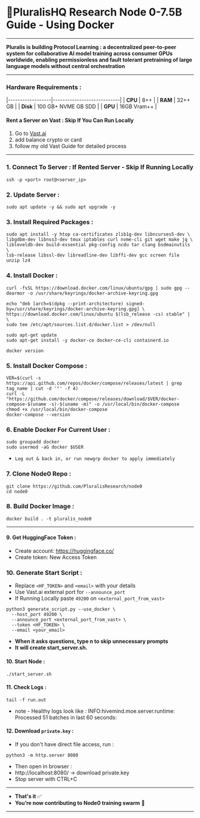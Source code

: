 # 🧩PluralisHQ Research Node 0-7.5B Guide - Using Docker

---

**Pluralis is building Protocol Learning : a decentralized peer-to-peer system for collaborative AI model training across consumer GPUs worldwide, enabling permissionless and fault tolerant pretraining of large language models without central orchestration**

---

### Hardware Requirements :

|------------------|----------------------------|
| **CPU**          | 8++                        |
| **RAM**          | 32++ GB                    |
| **Disk**         | 100 GB+ NVME GB SDD        |
| **GPU**          | 16GB Vram++                |

#### Rent a Server on Vast : Skip If You Can Run Locally

1. Go to [Vast.ai](https://cloud.vast.ai/billing/)
2. add balance crypto or card
3. follow my old Vast Guide for detailed process

---

### 1. Connect To Server : If Rented Server - Skip If Running Locally
```
ssh -p <port> root@<server_ip>
```

### 2. Update Server :
```
sudo apt update -y && sudo apt upgrade -y
```

### 3. Install Required Packages :
```
sudo apt install -y htop ca-certificates zlib1g-dev libncurses5-dev \
libgdbm-dev libnss3-dev tmux iptables curl nvme-cli git wget make jq \
libleveldb-dev build-essential pkg-config ncdu tar clang bsdmainutils \
lsb-release libssl-dev libreadline-dev libffi-dev gcc screen file unzip lz4
```

### 4. Install Docker :
```
curl -fsSL https://download.docker.com/linux/ubuntu/gpg | sudo gpg --dearmor -o /usr/share/keyrings/docker-archive-keyring.gpg

echo "deb [arch=$(dpkg --print-architecture) signed-by=/usr/share/keyrings/docker-archive-keyring.gpg] \
https://download.docker.com/linux/ubuntu $(lsb_release -cs) stable" | \
sudo tee /etc/apt/sources.list.d/docker.list > /dev/null

sudo apt-get update
sudo apt-get install -y docker-ce docker-ce-cli containerd.io

docker version
```

### 5. Install Docker Compose :
```
VER=$(curl -s https://api.github.com/repos/docker/compose/releases/latest | grep tag_name | cut -d '"' -f 4)
curl -L "https://github.com/docker/compose/releases/download/$VER/docker-compose-$(uname -s)-$(uname -m)" -o /usr/local/bin/docker-compose
chmod +x /usr/local/bin/docker-compose
docker-compose --version
```

### 6. Enable Docker For Current User :
```
sudo groupadd docker
sudo usermod -aG docker $USER
```

- `Log out & back in, or run newgrp docker to apply immediately`


### 7. Clone Node0 Repo :
```
git clone https://github.com/PluralisResearch/node0
cd node0
```

### 8. Build Docker Image :
```
docker build . -t pluralis_node0
```

---

#### 9. Get HuggingFace Token :

- Create account: https://huggingface.co/
- Create token: New Access Token

### 10. Generate Start Script :

- Replace `<HF_TOKEN>` and `<email>` with your details
- Use Vast.ai external port for `--announce_port`
- If Running Locally paste `49200` on `<external_port_from_vast>`

```
python3 generate_script.py --use_docker \
  --host_port 49200 \
  --announce_port <external_port_from_vast> \
  --token <HF_TOKEN> \
  --email <your_email>
```

- **When it asks questions, type n to skip unnecessary prompts**
- **It will create start_server.sh.**

#### 10. Start Node :
```
./start_server.sh
```

#### 11. Check Logs :
```
tail -f run.out
```

- note - Healthy logs look like : INFO:hivemind.moe.server.runtime: Processed 51 batches in last 60 seconds:

#### 12. Download `private.key` :

- If you don't have direct file access, run :

```
python3 -m http.server 8080
```

- Then open in browser :
- http://localhost:8080/ → download private.key
- Stop server with CTRL+C

---

- **That's it** ✅
- **You’re now contributing to Node0 training swarm** 🚀

---
